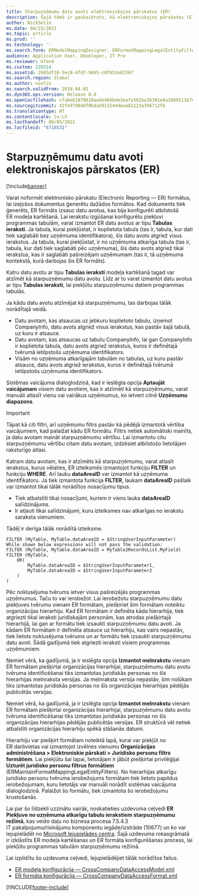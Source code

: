 ```yaml
---
title: Starpuzņēmumu datu avoti elektroniskajos pārskatos (ER)
description: Šajā tēmā ir paskaidrots, kā elektroniskajos pārskatos (Electronic Reporting — ER) varat izmantot starpuzņēmumu datu avotus.
author: NickSelin
ms.date: 04/23/2021
ms.topic: article
ms.prod: ''
ms.technology: ''
ms.search.form: ERModelMappingDesigner, ERFormatMappingLegalEntityFilterTable
audience: Application User, Developer, IT Pro
ms.reviewer: kfend
ms.custom: 220314
ms.assetid: 2685df16-5ec8-4fd7-9495-c0f653e82567
ms.search.region: Global
ms.author: nselin
ms.search.validFrom: 2018-04-01
ms.dyn365.ops.version: Release 8.0
ms.openlocfilehash: cfa6e61879618aede466bde3eafe582be36301e8a1609511b7e3bc3fe65ccfce
ms.sourcegitcommit: 42fe9790ddf0bdad911544deaa82123a396712fb
ms.translationtype: HT
ms.contentlocale: lv-LV
ms.lasthandoff: 08/05/2021
ms.locfileid: "6718531"
---
```

# <a name="cross-company-data-sources-in-electronic-reporting-er"></a>Starpuzņēmumu datu avoti elektroniskajos pārskatos (ER)

[!include[banner](../includes/banner.md)]

Varat noformēt elektronisko pārskatu (Electronic Reporting — ER) formātus, lai izejošos dokumentus ģenerētu dažādos formātos. Kad dokuments tiek ģenerēts, ER formāts izsauc datu avotus, kas bija konfigurēti atbilstošā ER modeļa kartēšanā. Lai ierakstu izgūšanai konfigurētu piekļuvi programmas tabulām, varat izmantot ER datu avotus ar tipu **Tabulas ieraksti**. Ja tabula, kurai piekļūstat, ir koplietota tabula (tas ir, tabula, kur dati tiek saglabāti bez uzņēmuma identifikatora), šis datu avots atgriež visus ierakstus. Ja tabula, kurai piekļūstat, ir no uzņēmuma atkarīga tabula (tas ir, tabula, kur dati tiek saglabāti pēc uzņēmuma), šis datu avots atgriež tikai ierakstus, kas ir saglabāti pašreizējam uzņēmumam (tas ir, tā uzņēmuma kontekstā, kurā darbojas šis ER formāts).

Katru datu avotu ar tipu **Tabulas ieraksti** modeļa kartēšanā tagad var atzīmēt kā starpuzņēmumu datu avotu. Līdz ar to varat izmantot datu avotus ar tipu **Tabulas ieraksti**, lai piekļūtu starpuzņēmumu datiem programmas tabulās.

Ja kādu datu avotu atzīmējat kā starpuzņēmumu, tas darbojas tālāk norādītajā veidā.

- Datu avotam, kas atsaucas uz jebkuru koplietoto tabulu, izņemot CompanyInfo, datu avots atgriež visus ierakstus, kas pastāv šajā tabulā, uz kuru ir atsauce. 
- Datu avotam, kas atsaucas uz tabulu CompanyInfo, lai gan CompanyInfo ir koplietota tabula, datu avots atgriež ierakstus, kuros ir definētajā tvērumā ietilpstošs uzņēmuma identifikators.
- Visām no uzņēmuma atkarīgajām tabulām no tabulas, uz kuru pastāv atsauce, datu avots atgriež ierakstus, kuros ir definētajā tvērumā ietilpstošs uzņēmuma identifikators.

Sistēmas vaicājuma dialoglodziņā, kad ir ieslēgta opcija **Aptaujāt vaicājumam** visiem datu avotiem, kas ir atzīmēti kā starpuzņēmumu, varat manuāli atlasīt vienu vai vairākus uzņēmumus, ko ietvert cilnē **Uzņēmumu diapazons**.

> [!IMPORTANT]
> Tāpat kā citi filtri, arī uzņēmumu filtrs pastāv kā pēdējā izmantotā vērtība vaicājumiem, kad palaižat kādu ER formātu. Filtrs netiek automātiski mainīts, ja datu avotam maināt starpuzņēmumu vērtību. Lai izmantotu citu starpuzņēmumu vērtību citam datu avotam, izdzēsiet atbilstošo lietotājam raksturīgo atlasi.

Katram datu avotam, kas ir atzīmēts kā starpuzņēmumu, varat atlasīt ierakstus, kurus vēlaties, ER izteiksmēs izmantojot funkciju **FILTER** un funkciju **WHERE**. Arī lauku **dataAreaID** var izmantot kā uzņēmuma identifikatoru. Ja tiek izmantota funkcija **FILTER**, laukam **dataAreaID** pašlaik var izmantot tikai tālāk norādītos nosacījumu tipus.

- Tiek atbalstīti tikai nosacījumi, kuriem ir viens lauka **dataAreaID** salīdzinājums.
- Ir atļauti tikai salīdzinājumi, kuru izteiksmes nav atkarīgas no ierakstu saraksta vienumiem.

Tādēļ ir derīga tālāk norādītā izteiksme.

```ER Expression
FILTER (MyTable, MyTable.dataAreaID = $StringUserInputParameter)
While shown below expressions will not pass the validation:
FILTER (MyTable, MyTable.dataAreaID = MyTable2RecordsList.MyField)
FILTER (MyTable, 
    OR(
        MyTable.dataAreaID = $StringUserInputParameter1,
        MyTable.dataAreaID = $StringUserInputParameter2
    )
)
```

Pēc noklusējuma tvērums ietver visus pašreizējās programmas uzņēmumus. Taču to var ierobežot. Lai ierobežotu starpuzņēmumu datu piekļuves tvērumu vienam ER formātam, piešķiriet šim formātam noteiktu organizācijas hierarhiju. Kad ER formātam ir definēta kāda hierarhija, tiek atgriezti tikai ieraksti juridiskajām personām, kas atrodas piešķirtajā hierarhijā, lai gan ar formātu tiek izsaukti starpuzņēmumu datu avoti. Ja kādam ER formātam ir definēta atsauce uz hierarhiju, kas vairs nepastāv, tiek lietots noklusējuma tvērums un ar formātu tiek izsaukti starpuzņēmumu datu avoti. Šādā gadījumā tiek atgriezti ieraksti visiem programmas uzņēmumiem.

Ņemiet vērā, ka gadījumā, ja ir ieslēgta opcija **Izmantot melnrakstu** vienam ER formātam piešķirtai organizācijas hierarhijai, starpuzņēmumu datu avotu tvēruma identificēšanai tiks izmantotas juridiskās personas no šīs hierarhijas melnraksta versijas. Ja melnraksta versija nepastāv, šim nolūkam tiks izmantotas juridiskās personas no šīs organizācijas hierarhijas pēdējās publicētās versijas.

Ņemiet vērā, ka gadījumā, ja ir izslēgta opcija **Izmantot melnrakstu** vienam ER formātam piešķirtai organizācijas hierarhijai, starpuzņēmumu datu avotu tvēruma identificēšanai tiks izmantotas juridiskās personas no šīs organizācijas hierarhijas pēdējās publicētās versijas. ER struktūrā vēl netiek atbalstīti organizācijas hierarhiju spēkā stāšanās datumi.

Hierarhiju var piešķirt formātam noteiktā lapā, kurai var piekļūt no ER darbvietas vai izmantojot izvēlnes vienumu **Organizācijas administrēšana \> Elektroniskie pārskati \> Juridisko personu filtrs formātiem**. Lai piekļūtu šai lapai, lietotājam ir jābūt piešķirtai privilēģijai **Uzturēt juridisko personu filtrus formātiem** (ERMaintainFormatMappingLegalEntityFilters). No hierarhijas atkarīgu juridisko personu tvēruma ierobežojums formātam tiek lietots papildus ierobežojumam, kuru lietotājs var manuāli norādīt sistēmas vaicājuma dialoglodziņā. Palaižot šo formātu, tiek izmantota šo ierobežojumu krustošanās.

Lai par šo līdzekli uzzinātu vairāk, noskatieties uzdevuma ceļvedi **ER Piekļuve no uzņēmuma atkarīgu tabulu ierakstiem starpuzņēmumu režīmā**, kas veido daļu no biznesa procesa 7.5.4.3 IT pakalpojumu/risinājumu komponentu iegāde/izstrāde (10677) un ko var lejupielādēt no [Microsoft lejupielādes centra](https://go.microsoft.com/fwlink/?linkid=874684). Šajā uzdevuma rokasgrāmatā ir izklāstīts ER modeļa kartēšanas un ER formāta konfigurēšanas process, lai piekļūtu programmas tabulām starpuzņēmumu režīmā.

Lai izpildītu šo uzdevuma ceļvedi, lejupielādējiet tālāk norādītos failus.

- [ER modeļa konfigurācija — CrossCompanyDataAccessModel.xml](https://download.microsoft.com/download/4/2/5/4258f891-7054-4821-aedd-3721ba25fdd5/CrossCompanyDataAccessModel.xml)
- [ER formāta konfigurācija — CrossCompanyDataAccessFormat.xml](https://download.microsoft.com/download/3/2/1/321deb75-3ba9-4323-99bf-207a52c60b5c/CrossCompanyDataAccessFormat.xml)


[!INCLUDE[footer-include](../../../includes/footer-banner.md)]
